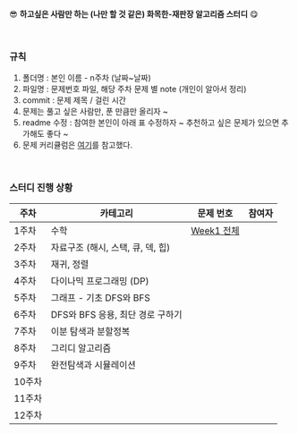 😎 **하고싶은 사람만 하는 (나만 할 것 같은) 화목한-재판장 알고리즘 스터디** 😋

</br>

### 규칙
1. 폴더명 : 본인 이름 - n주차 (날짜~날짜) 
2. 파일명 : 문제번호 파일, 해당 주차 문제 별 note (개인이 알아서 정리)
3. commit : 문제 제목 / 걸린 시간
4. 문제는 풀고 싶은 사람만, 푼 만큼만 올리자 ~ 
5. readme 수정 : 참여한 본인이 아래 표 수정하자 ~ 추천하고 싶은 문제가 있으면 추가해도 좋다 ~
6. 문제 커리큘럼은 [여기](https://dev-dain.tistory.com/155)를 참고했다.

</br>

### 스터디 진행 상황

| 주차 | 카테고리 | 문제 번호 | 참여자 |
|---|---|---|---|
| 1주차 | 수학 | [Week1 전체](https://www.acmicpc.net/workbook/view/8997) |  |
| 2주차 | 자료구조 (해시, 스택, 큐, 덱, 힙) |  |  |
| 3주차 | 재귀, 정렬 |  |  |
| 4주차 | 다이나믹 프로그래밍 (DP) |  |  |
| 5주차 | 그래프 - 기초 DFS와 BFS |  |  |
| 6주차 | DFS와 BFS 응용, 최단 경로 구하기 |  |  |
| 7주차 | 이분 탐색과 분할정복 |  |  |
| 8주차 | 그리디 알고리즘 |  |  |
| 9주차 | 완전탐색과 시뮬레이션 |  |  |
| 10주차 |  |  |  |
| 11주차 |  |  |  |
| 12주차 |  |  |  |
